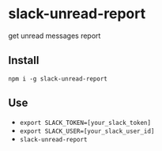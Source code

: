 # slack-unread-report
get unread messages report

## Install

`npm i -g slack-unread-report`

## Use

- `export SLACK_TOKEN=[your_slack_token]`
- `export SLACK_USER=[your_slack_user_id]`
- `slack-unread-report`

